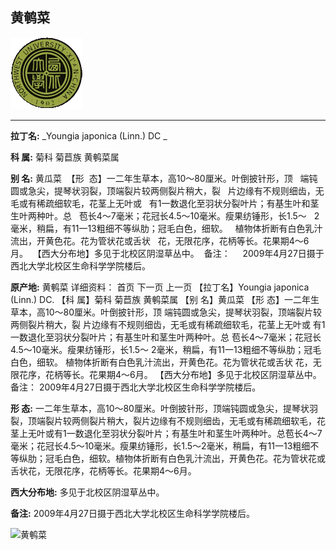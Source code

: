 ## 黄鹌菜

![西北大学校园网络植物志](../JPG/nwu.gif)

---

**拉丁名:**  _Youngia japonica (Linn.) DC _

**科 属:** 菊科 菊苣族 黄鹌菜属

**别 名:** 黄瓜菜
 【形  态】一二年生草本，高10～80厘米。叶倒披针形，顶
  端钝圆或急尖，提琴状羽裂，顶端裂片较两侧裂片稍大，裂
  片边缘有不规则细齿，无毛或有稀疏细软毛，花茎上无叶或
  有1一数退化至羽状分裂叶片；有基生叶和茎生叶两种叶。总
  苞长4～7毫米；花冠长4.5～10毫米。瘦果纺锤形，长1.5～
  2毫米，稍扁，有11一13粗细不等纵肋；冠毛白色，细软。
  植物体折断有白色乳汁流出，开黄色花。花为管状花或舌状
  花，无限花序，花柄等长。花果期4～6月。
 【西大分布地】多见于北校区阴湿草丛中。
 备注：
    2009年4月27日摄于西北大学北校区生命科学学院楼后。

**原产地:** 黄鹌菜
详细资料： 首页 下一页 上一页
【拉丁名】Youngia japonica (Linn.) DC.
【科 属】菊科 菊苣族 黄鹌菜属
【别 名】黄瓜菜
【形 态】一二年生草本，高10～80厘米。叶倒披针形，顶
 端钝圆或急尖，提琴状羽裂，顶端裂片较两侧裂片稍大，裂
 片边缘有不规则细齿，无毛或有稀疏细软毛，花茎上无叶或
 有1一数退化至羽状分裂叶片；有基生叶和茎生叶两种叶。总
 苞长4～7毫米；花冠长4.5～10毫米。瘦果纺锤形，长1.5～
 2毫米，稍扁，有11一13粗细不等纵肋；冠毛白色，细软。
 植物体折断有白色乳汁流出，开黄色花。花为管状花或舌状
 花，无限花序，花柄等长。花果期4～6月。
【西大分布地】多见于北校区阴湿草丛中。
备注：
 2009年4月27日摄于西北大学北校区生命科学学院楼后。

**形  态:** 一二年生草本，高10～80厘米。叶倒披针形，顶端钝圆或急尖，提琴状羽裂，顶端裂片较两侧裂片稍大，裂片边缘有不规则细齿，无毛或有稀疏细软毛，花茎上无叶或有1一数退化至羽状分裂叶片；有基生叶和茎生叶两种叶。总苞长4～7毫米；花冠长4.5～10毫米。瘦果纺锤形，长1.5～2毫米，稍扁，有11一13粗细不等纵肋；冠毛白色，细软。植物体折断有白色乳汁流出，开黄色花。花为管状花或舌状花，无限花序，花柄等长。花果期4～6月。

**西大分布地:** 多见于北校区阴湿草丛中。

**备注:** 2009年4月27日摄于西北大学北校区生命科学学院楼后。

![黄鹌菜]() 

